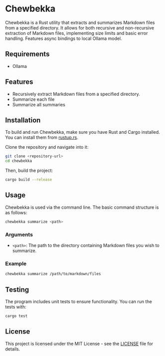 # Chewbekka

Chewbekka is a Rust utility that extracts and summarizes Markdown files from a specified directory. It allows for both recursive and non-recursive extraction of Markdown files, implementing size limits and basic error handling. Features async bindings to local Ollama model.

## Requirements

- Ollama

## Features

- Recursively extract Markdown files from a specified directory.
- Summarize each file
- Summarize all summaries

## Installation

To build and run Chewbekka, make sure you have Rust and Cargo installed. You can install them from [rustup.rs](https://rustup.rs/).

Clone the repository and navigate into it:

```bash
git clone <repository-url>
cd chewbekka
```

Then, build the project:

```bash
cargo build --release
```

## Usage

Chewbekka is used via the command line. The basic command structure is as follows:

```bash
chewbekka summarize <path>
```

### Arguments

- `<path>`: The path to the directory containing Markdown files you wish to summarize.

### Example

```bash
chewbekka summarize /path/to/markdown/files
```

## Testing

The program includes unit tests to ensure functionality. You can run the tests with:

```bash
cargo test
```

## License

This project is licensed under the MIT License - see the [LICENSE](LICENSE) file for details.
